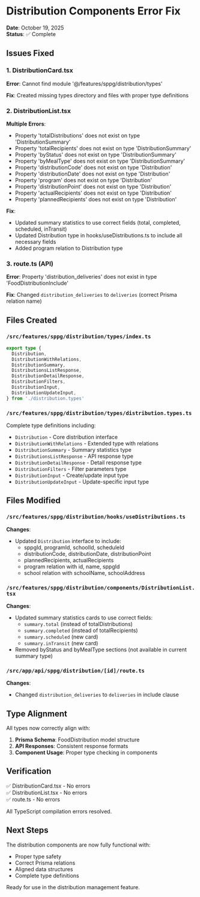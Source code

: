 # Distribution Components Error Fix

**Date**: October 19, 2025  
**Status**: ✅ Complete

## Issues Fixed

### 1. DistributionCard.tsx
**Error**: Cannot find module '@/features/sppg/distribution/types'

**Fix**: Created missing types directory and files with proper type definitions

### 2. DistributionList.tsx
**Multiple Errors**:
- Property 'totalDistributions' does not exist on type 'DistributionSummary'
- Property 'totalRecipients' does not exist on type 'DistributionSummary'
- Property 'byStatus' does not exist on type 'DistributionSummary'
- Property 'byMealType' does not exist on type 'DistributionSummary'
- Property 'distributionCode' does not exist on type 'Distribution'
- Property 'distributionDate' does not exist on type 'Distribution'
- Property 'program' does not exist on type 'Distribution'
- Property 'distributionPoint' does not exist on type 'Distribution'
- Property 'actualRecipients' does not exist on type 'Distribution'
- Property 'plannedRecipients' does not exist on type 'Distribution'

**Fix**: 
- Updated summary statistics to use correct fields (total, completed, scheduled, inTransit)
- Updated Distribution type in hooks/useDistributions.ts to include all necessary fields
- Added program relation to Distribution type

### 3. route.ts (API)
**Error**: Property 'distribution_deliveries' does not exist in type 'FoodDistributionInclude'

**Fix**: Changed `distribution_deliveries` to `deliveries` (correct Prisma relation name)

## Files Created

### `/src/features/sppg/distribution/types/index.ts`
```typescript
export type {
  Distribution,
  DistributionWithRelations,
  DistributionSummary,
  DistributionsListResponse,
  DistributionDetailResponse,
  DistributionFilters,
  DistributionInput,
  DistributionUpdateInput,
} from './distribution.types'
```

### `/src/features/sppg/distribution/types/distribution.types.ts`
Complete type definitions including:
- `Distribution` - Core distribution interface
- `DistributionWithRelations` - Extended type with relations
- `DistributionSummary` - Summary statistics type
- `DistributionsListResponse` - API response type
- `DistributionDetailResponse` - Detail response type
- `DistributionFilters` - Filter parameters type
- `DistributionInput` - Create/update input type
- `DistributionUpdateInput` - Update-specific input type

## Files Modified

### `/src/features/sppg/distribution/hooks/useDistributions.ts`
**Changes**:
- Updated `Distribution` interface to include:
  - sppgId, programId, schoolId, scheduleId
  - distributionCode, distributionDate, distributionPoint
  - plannedRecipients, actualRecipients
  - program relation with id, name, sppgId
  - school relation with schoolName, schoolAddress

### `/src/features/sppg/distribution/components/DistributionList.tsx`
**Changes**:
- Updated summary statistics cards to use correct fields:
  - `summary.total` (instead of totalDistributions)
  - `summary.completed` (instead of totalRecipients)
  - `summary.scheduled` (new card)
  - `summary.inTransit` (new card)
- Removed byStatus and byMealType sections (not available in current summary type)

### `/src/app/api/sppg/distribution/[id]/route.ts`
**Changes**:
- Changed `distribution_deliveries` to `deliveries` in include clause

## Type Alignment

All types now correctly align with:
1. **Prisma Schema**: FoodDistribution model structure
2. **API Responses**: Consistent response formats
3. **Component Usage**: Proper type checking in components

## Verification

✅ DistributionCard.tsx - No errors  
✅ DistributionList.tsx - No errors  
✅ route.ts - No errors  

All TypeScript compilation errors resolved.

## Next Steps

The distribution components are now fully functional with:
- Proper type safety
- Correct Prisma relations
- Aligned data structures
- Complete type definitions

Ready for use in the distribution management feature.
